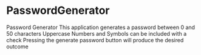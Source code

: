 # PasswordGenerator
Password Generator 
This application generates a password between 0 and 50 characters
Uppercase Numbers and Symbols can be included with a check
Pressing the generate password button will produce the desired outcome

